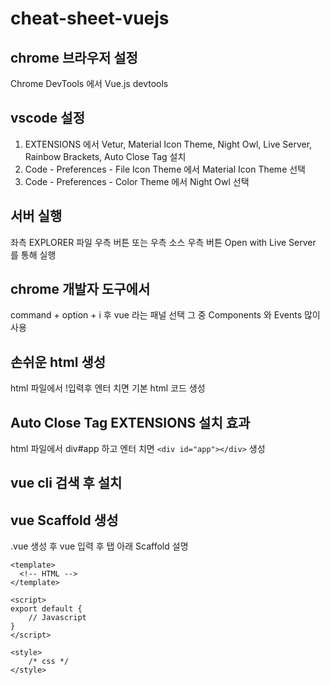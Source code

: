 # cheat-sheet-vuejs

## chrome 브라우저 설정
Chrome DevTools 에서 Vue.js devtools

## vscode 설정
1. EXTENSIONS 에서 Vetur, Material Icon Theme, Night Owl, Live Server, Rainbow Brackets, Auto Close Tag 설치
2. Code - Preferences - File Icon Theme 에서 Material Icon Theme 선택
3. Code - Preferences - Color Theme 에서 Night Owl 선택

## 서버 실행
좌측 EXPLORER 파일 우측 버튼 또는 우측 소스 우측 버튼 Open with Live Server 를 통해 실행

## chrome 개발자 도구에서
command + option + i 후 vue 라는 패널 선택 그 중 Components 와 Events 많이 사용

## 손쉬운 html 생성
html 파일에서 !입력후 엔터 치면 기본 html 코드 생성

## Auto Close Tag EXTENSIONS 설치 효과
html 파일에서 div#app 하고 엔터 치면 ```<div id="app"></div>``` 생성

## vue cli 검색 후 설치

## vue Scaffold 생성
.vue 생성 후 vue 입력 후 탭
아래 Scaffold 설명
```
<template>
  <!-- HTML -->
</template>

<script>
export default {
    // Javascript
}
</script>

<style>
    /* css */
</style>
```
